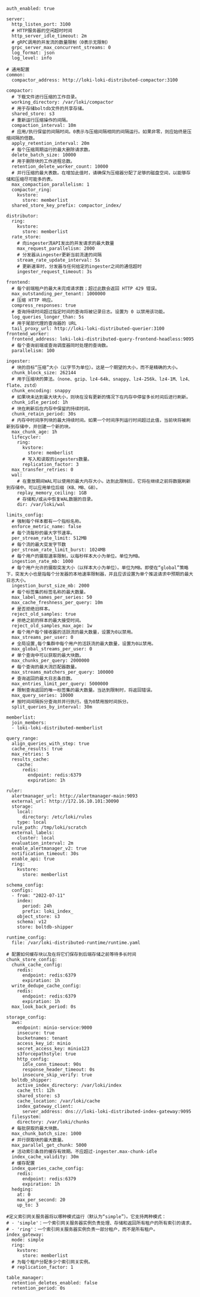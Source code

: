     auth_enabled: true

    server:
      http_listen_port: 3100
      # HTTP服务器的空闲超时时间
      http_server_idle_timeout: 2m
      # gRPC调用的并发流的数量限制（0表示无限制）
      grpc_server_max_concurrent_streams: 0
      log_format: json
      log_level: info

    # 通用配置
    common:
      compactor_address: http://loki-loki-distributed-compactor:3100

    compactor:
      # 下载文件进行压缩的工作目录。
      working_directory: /var/loki/compactor
      # 用于存储boltdb文件的共享存储。
      shared_store: s3
      # 重新运行压缩操作的间隔。
      compaction_interval: 10m
      # 应用/执行保留的间隔时间。0表示与压缩间隔相同的间隔运行。如果非零，则应始终是压缩间隔的倍数。
      apply_retention_interval: 20m
      # 每个压缩周期运行的最大删除请求数。
      delete_batch_size: 10000
      # 用于删除块的工作进程总数。
      retention_delete_worker_count: 10000
      # 并行压缩的最大表数。在增加此值时，请确保为压缩器分配了足够的磁盘空间，以能够存储和压缩尽可能多的表。
      max_compaction_parallelism: 1
      compactor_ring:
        kvstore:
          store: memberlist
      shared_store_key_prefix: compactor_index/

    distributor:
      ring:
        kvstore:
          store: memberlist
      rate_store:
        # 向ingester流API发出的并发请求的最大数量
        max_request_parallelism: 2000
        # 分发器从ingester更新当前流速的间隔
        stream_rate_update_interval: 5s
        # 更新速率时，分发器与任何给定的ingester之间的通信超时
        ingester_request_timeout: 3s

    frontend:
      # 每个前端租户的最大未完成请求数；超过此数会返回 HTTP 429 错误。
      max_outstanding_per_tenant: 1000000
      # 压缩 HTTP 响应。
      compress_responses: true
      # 查询持续时间超过指定时间的查询将被记录日志。设置为 0 以禁用该功能。
      log_queries_longer_than: 5s
      # 用于尾部代理的查询器的 URL
      tail_proxy_url: http://loki-loki-distributed-querier:3100
    frontend_worker:
      frontend_address: loki-loki-distributed-query-frontend-headless:9095
      # 每个查询前端或查询调度器同时处理的查询数。
      parallelism: 100

    ingester:
      # 块的目标“压缩”大小（以字节为单位）。这是一个期望的大小，而不是精确的大小。
      chunk_block_size: 262144
      # 用于压缩块的算法。（none、gzip、lz4-64k、snappy、lz4-256k、lz4-1M、lz4、flate、zstd）
      chunk_encoding: snappy
      # 如果块未达到最大块大小，则块在没有更新的情况下在内存中停留多长时间后进行刷新。
      chunk_idle_period: 1h
      # 块在刷新后在内存中保留的持续时间。
      chunk_retain_period: 30s
      # 内存中时间序列块的最大持续时间。如果一个时间序列运行时间超过此值，当前块将被刷新到存储中，并创建一个新的块。
      max_chunk_age: 1h
      lifecycler:
        ring:
          kvstore:
            store: memberlist
          # 写入和读取的ingesters数量。
          replication_factor: 3
      max_transfer_retries: 0
      wal:
        # 在重放期间WAL可以使用的最大内存大小。达到此限制后，它将在继续之前将数据刷新到存储中。可以应用单位后缀（KB、MB、GB）。
        replay_memory_ceiling: 1GB
        # 存储和/或从中恢复WAL数据的目录。
        dir: /var/loki/wal

    limits_config:
      # 强制每个样本都有一个指标名称。
      enforce_metric_name: false
      # 每个流每秒的最大字节速率。
      per_stream_rate_limit: 512MB
      # 每个流的最大突发字节数
      per_stream_rate_limit_burst: 1024MB
      # 每个用户的摄取速率限制，以每秒样本大小为单位。单位为MB。
      ingestion_rate_mb: 1000
      # 每个用户允许的摄取突发大小（以样本大小为单位）。单位为MB。即使在“global”策略下，突发大小也是指每个分发器的本地速率限制器，并且应该设置为单个推送请求中预期的最大日志大小。
      ingestion_burst_size_mb: 2000
      # 每个标签集的标签名称的最大数量。
      max_label_names_per_series: 50
      max_cache_freshness_per_query: 10m
      # 是否拒绝旧样本。  
      reject_old_samples: true
      # 拒绝之前的样本的最大接受时间。
      reject_old_samples_max_age: 1w
      # 每个用户每个接收器的活跃流的最大数量，设置为0以禁用。
      max_streams_per_user: 0
      # 全局设置,每个集群中每个用户的活跃流的最大数量，设置为0以禁用。
      max_global_streams_per_user: 0
      # 单个查询中可以获取的最大块数。
      max_chunks_per_query: 2000000
      # 每个查询的最大流匹配器数量。
      max_streams_matchers_per_query: 100000
      # 查询返回的最大日志条目数。
      max_entries_limit_per_query: 5000000
      # 限制查询返回的唯一标签集的最大数量。当达到限制时，将返回错误。
      max_query_series: 10000
      # 按时间间隔拆分查询并并行执行。值为0禁用按时间拆分。
      split_queries_by_interval: 30m

    memberlist:
      join_members:
      - loki-loki-distributed-memberlist

    query_range:
      align_queries_with_step: true
      cache_results: true
      max_retries: 5
      results_cache:
        cache:
          redis:
            endpoint: redis:6379
            expiration: 1h

    ruler:
      alertmanager_url: http://alertmanager-main:9093
      external_url: http://172.16.10.101:30090
      storage:
        local:
          directory: /etc/loki/rules
        type: local
      rule_path: /tmp/loki/scratch
      external_labels:
        cluster: local
      evaluation_interval: 2m
      enable_alertmanager_v2: true
      notification_timeout: 30s
      enable_api: true
      ring:
        kvstore:
          store: memberlist

    schema_config:
      configs:
      - from: "2022-07-11"
        index:
          period: 24h
          prefix: loki_index_
        object_store: s3
        schema: v12
        store: boltdb-shipper

    runtime_config:
      file: /var/loki-distributed-runtime/runtime.yaml

    # 配置如何缓存块以及在将它们保存到后端存储之前等待多长时间
    chunk_store_config:
      chunk_cache_config:
        redis:
          endpoint: redis:6379
          expiration: 1h
      write_dedupe_cache_config:
        redis:
          endpoint: redis:6379
          expiration: 1h
      max_look_back_period: 0s

    storage_config:
      aws:
        endpoint: minio-service:9000
        insecure: true
        bucketnames: tenant
        access_key_id: minio
        secret_access_key: minio123
        s3forcepathstyle: true
        http_config:
          idle_conn_timeout: 90s
          response_header_timeout: 0s
          insecure_skip_verify: true
      boltdb_shipper:
        active_index_directory: /var/loki/index
        cache_ttl: 12h
        shared_store: s3
        cache_location: /var/loki/cache
        index_gateway_client:
          server_address: dns:///loki-loki-distributed-index-gateway:9095        
      filesystem:
        directory: /var/loki/chunks
      # 每批获取的最大块数。
      max_chunk_batch_size: 1000
      # 并行获取块的最大数量。
      max_parallel_get_chunk: 5000
      # 活动索引条目的缓存有效期。不应超过-ingester.max-chunk-idle
      index_cache_validity: 30m
      # 缓存配置
      index_queries_cache_config:
        redis:
          endpoint: redis:6379
          expiration: 1h
      hedging:
        at: 0 
        max_per_second: 20  
        up_to: 3

    #定义索引网关服务器将以哪种模式运行（默认为“simple”）。它支持两种模式：
    # - 'simple'：一个索引网关服务器实例负责处理、存储和返回所有租户的所有索引的请求。
    # - 'ring'：一个索引网关服务器实例负责一部分租户，而不是所有租户。    
    index_gateway:
      mode: simple
      ring:
        kvstore:
          store: memberlist
      # 为每个租户分配多少个索引网关实例。
      # replication_factor: 1

    table_manager:
      retention_deletes_enabled: false
      retention_period: 0s
